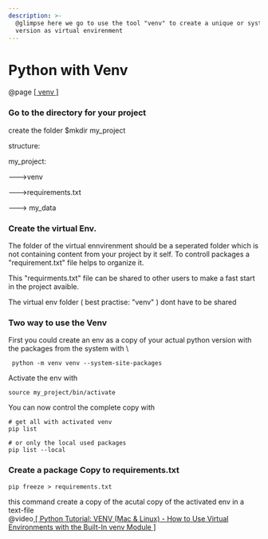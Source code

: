 ```yaml
---
description: >-
  @glimpse here we go to use the tool "venv" to create a unique or system
  version as virtual envirenment
---
```


# Python with Venv

@page [\[ venv \]](https://docs.python.org/3/library/venv.html)

### Go to the directory for your project

create the folder $mkdir my\_project

structure:

my\_project:

&#x20;       \--->venv

&#x20;      \--->requirements.txt

&#x20;      \---> my\_data

### Create the virtual Env.

The folder of the virtual ennvirenment should be a seperated folder which is not containing content from your project by it self. To controll packages a "requirement.txt" file helps to organize it.

This "requirments.txt" file can be shared to other users to make a fast start in the project avaible.

The virtual env folder ( best practise: "venv" ) dont have to be shared



### Two way to use the Venv

First you could create an env as a copy of your actual python version with the packages from the system with \


```
 python -m venv venv --system-site-packages 
```

Activate the env with&#x20;

```
source my_project/bin/activate
```

You can now control the complete copy  with&#x20;

```
# get all with activated venv
pip list

# or only the local used packages
pip list --local
```

### Create a package Copy to requirements.txt

```
pip freeze > requirements.txt
```

this command create a copy of the acutal copy of the activated env in a text-file\
@video[ \[ Python Tutorial: VENV (Mac & Linux) - How to Use Virtual Environments with the Built-In venv Module \]](https://www.youtube.com/watch?v=Kg1Yvry\_Ydk)

